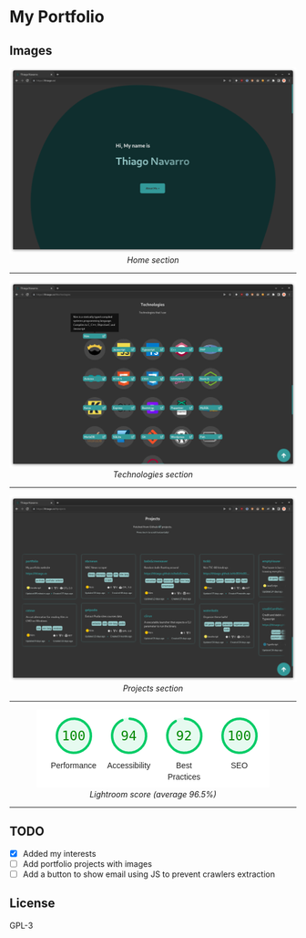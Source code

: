 # My Portfolio

## Images
<div align="center">

![Home](image/home.png)
_Home section_

---
![Technologies](image/technologies.png)
_Technologies section_

---
![Projects](image/projects.png)
_Projects section_

---
![Lightroom](image/lightroom.png)  
_Lightroom score (average 96.5%)_
</div>

---
## TODO

- [x] Added my interests
- [ ] Add portfolio projects with images
- [ ] Add a button to show email using JS to prevent crawlers extraction

## License

GPL-3
